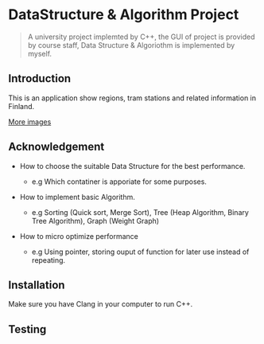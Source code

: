 # DataStructure & Algorithm Project

> A university project implemted by C++, the GUI of project is provided by course staff, Data Structure & Algoriothm is implemented by myself.


## Introduction

This is an application show regions, tram stations and related information in Finland.

[More images]

[More images]: Image

## Acknowledgement

- How to choose the suitable Data Structure for the best
performance. 
    - e.g Which contatiner is apporiate for some purposes.

- How to implement basic Algorithm.
    - e.g Sorting (Quick sort, Merge Sort), Tree (Heap Algorithm, Binary Tree Algorithm), Graph (Weight Graph) 

- How to micro optimize performance
    - e.g Using pointer, storing ouput of function for later use instead of repeating. 


## Installation

Make sure you have Clang in your computer to run C++.

## Testing


